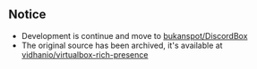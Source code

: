 ## Notice
- Development is continue and move to [bukanspot/DiscordBox](https://github.com/bukanspot/DiscordBox)
- The original source has been archived, it's available at [vidhanio/virtualbox-rich-presence](https://github.com/vidhanio/virtualbox-rich-presence)
